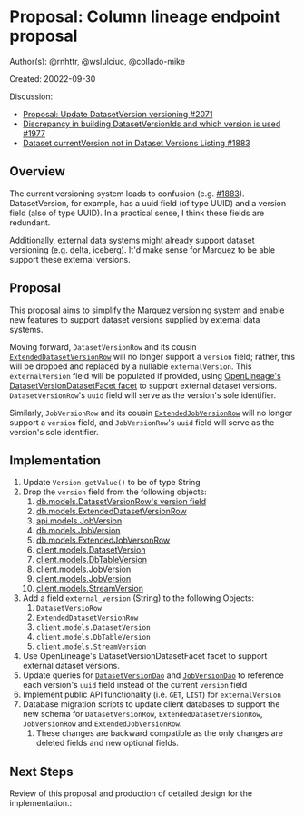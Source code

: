 # Proposal: Column lineage endpoint proposal

Author(s): @rnhttr, @wslulciuc, @collado-mike

Created: 20022-09-30

Discussion:
* [Proposal: Update DatasetVersion versioning #2071](https://github.com/MarquezProject/marquez/issues/2071)
* [Discrepancy in building DatasetVersionIds and which version is used #1977 ](https://github.com/MarquezProject/marquez/issues/1977)
* [Dataset currentVersion not in Dataset Versions Listing #1883](https://github.com/MarquezProject/marquez/issues/1883)

## Overview

The current versioning system leads to confusion (e.g. [#1883](https://github.com/MarquezProject/marquez/issues/1883)). DatasetVersion, for example, has a uuid field (of type UUID) and a version field (also of type UUID). In a practical sense, I think these fields are redundant.

Additionally, external data systems might already support dataset versioning (e.g. delta, iceberg). It'd make sense for Marquez to be able support these external versions.

## Proposal
This proposal aims to simplify the Marquez versioning system and enable new features to support dataset versions supplied by external data systems.

Moving forward, `DatasetVersionRow` and its cousin [`ExtendedDatasetVersionRow`](https://github.com/MarquezProject/marquez/blob/0.26.0/api/src/main/java/marquez/db/models/ExtendedDatasetVersionRow.java#L26) will no longer support a `version` field; rather, this will be dropped and replaced by a nullable `externalVersion`. This `externalVersion` field will be populated if provided, using [OpenLineage's DatasetVersionDatasetFacet facet](https://github.com/OpenLineage/OpenLineage/blob/main/spec/facets/DatasetVersionDatasetFacet.json) to support external dataset versions. `DatasetVersionRow`'s `uuid` field will serve as the version's sole identifier.

Similarly, `JobVersionRow` and its cousin [`ExtendedJobVersionRow`](https://github.com/MarquezProject/marquez/blob/main/api/src/main/java/marquez/db/models/ExtendedJobVersionRow.java#L32) will no longer support a `version` field, and `JobVersionRow`'s `uuid` field will serve as the version's sole identifier.

## Implementation

1. Update `Version.getValue()` to be of type String
2. Drop the `version` field from the following objects:
   1. [db.models.DatasetVersionRow's version field](https://github.com/MarquezProject/marquez/blob/main/api/src/main/java/marquez/db/models/DatasetVersionRow.java#L25)
   2. [db.models.ExtendedDatasetVersionRow](https://github.com/MarquezProject/marquez/blob/main/api/src/main/java/marquez/db/models/ExtendedDatasetVersionRow.java#L26)
   3. [api.models.JobVersion](https://github.com/MarquezProject/marquez/blob/main/api/src/main/java/marquez/api/models/JobVersion.java)
   4. [db.models.JobVersion](https://github.com/MarquezProject/marquez/blob/main/api/src/main/java/marquez/db/models/JobVersionRow.java#L32)
   5. [db.models.ExtendedJobVersonRow](https://github.com/MarquezProject/marquez/blob/main/api/src/main/java/marquez/db/models/ExtendedJobVersionRow.java#L32)
   6. [client.models.DatasetVersion](https://github.com/MarquezProject/marquez/blob/main/clients/java/src/main/java/marquez/client/models/DatasetVersion.java)
   7. [client.models.DbTableVersion](https://github.com/MarquezProject/marquez/blob/main/clients/java/src/main/java/marquez/client/models/DbTableVersion.java)
   8. [client.models.JobVersion](https://github.com/MarquezProject/marquez/blob/main/clients/java/src/main/java/marquez/client/models/JobVersion.java)
   9. [client.models.JobVersion](https://github.com/MarquezProject/marquez/blob/main/clients/java/src/main/java/marquez/client/models/JobVersionId.java)
   10. [client.models.StreamVersion](https://github.com/MarquezProject/marquez/blob/main/clients/java/src/main/java/marquez/client/models/StreamVersion.java)
3. Add a field `external_version` (String) to the following Objects:
   1. `DatasetVersioRow`
   2. `ExtendedDatasetVersionRow`
   3. `client.models.DatasetVersion`
   4. `client.models.DbTableVersion`
   5. `client.models.StreamVersion`
4. Use OpenLineage's DatasetVersionDatasetFacet facet to support external dataset versions.
5. Update queries for [`DatasetVersionDao`](https://github.com/MarquezProject/marquez/blob/0.26.0/api/src/main/java/marquez/db/DatasetVersionDao.java) and [`JobVersionDao`](https://github.com/MarquezProject/marquez/blob/0.26.0/api/src/main/java/marquez/db/JobVersionDao.java) to reference each version's `uuid` field instead of the current `version` field
6. Implement public API functionality (i.e. `GET`, `LIST`) for `externalVersion`
7. Database migration scripts to update client databases to support the new schema for `DatasetVersionRow`, `ExtendedDatasetVersionRow`, `JobVersionRow` and `ExtendedJobVersionRow`.
    1. These changes are backward compatible as the only changes are deleted fields and new optional fields.


## Next Steps

Review of this proposal and production of detailed design for the implementation.:

